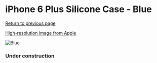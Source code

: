 # iPhone 6 Plus Silicone Case - Blue

[Return to previous page](/iphone_6)

[High-resolution image from Apple](https://store.storeimages.cdn-apple.com/8756/as-images.apple.com/is/MGRH2?wid=4500&hei=4500&fmt=png)

<div style="width: 384px"><img src="/everysource/MGRH2.png" alt="Blue"></div>

### Under construction
